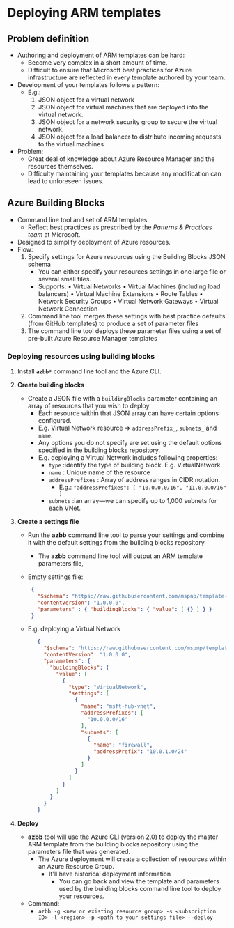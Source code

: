 # Deploying ARM templates

## Problem definition

- Authoring and deployment of ARM templates can be hard:
  - Become very complex in a short amount of time.
  - Difficult to ensure that Microsoft best practices for Azure infrastructure are reflected in every template authored by your team.
- Development of your templates follows a pattern:
  - E.g.:
    1. JSON object for a virtual network
    2. JSON object for virtual machines that are deployed into the virtual network.
    3. JSON object for a network security group to secure the virtual network.
    4. JSON object for a load balancer to distribute incoming requests to the virtual machines
- Problem:
  - Great deal of knowledge about Azure Resource Manager and the resources themselves.
  - Difficulty maintaining your templates because any modification can lead to unforeseen issues.

## Azure Building Blocks

- Command line tool and set of ARM templates.
  - Reflect best practices as prescribed by the *Patterns & Practices team* at Microsoft.
- Designed to simplify deployment of Azure resources.
- Flow:
  1. Specify settings for Azure resources using the Building Blocks JSON schema
     - You can either specify your resources settings in one large file or several small files.
     - Supports: • Virtual Networks • Virtual Machines (including load balancers) • Virtual Machine Extensions • Route Tables • Network Security Groups • Virtual Network Gateways • Virtual Network Connection
  2. Command line tool merges these settings with best practice defaults (from GitHub templates) to produce a set of parameter files
  3. The command line tool deploys these parameter files using a set of pre-built Azure Resource Manager templates

### Deploying resources using building blocks

1. Install **`azbb*`** command line tool and the Azure CLI.
2. **Create building blocks**
   - Create a JSON file with a `buildingBlocks` parameter containing an array of resources that you wish to deploy.
     - Each resource within that JSON array can have certain options configured.
     - E.g. Virtual Network resource => `addressPrefix_`, `subnets_` and `name`.
     - Any options you do not specify are set using the default options specified in the building blocks repository.
     - E.g. deploying a Virtual Network includes following properties:
       - `type` :identify the type of building block. E.g. VirtualNetwork.
       - `name` : Unique name of the resource
       - `addressPrefixes` : Array of address ranges in CIDR notation.
         - E.g.: `"addressPrefixes": [ "10.0.0.0/16", "11.0.0.0/16" ]`
       - `subnets` :ian array—we can specify up to 1,000 subnets for each VNet.
3. **Create a settings file**
   - Run the **azbb** command line tool to parse your settings and combine it with the default settings from the building blocks repository
     - The **azbb** command line tool will output an ARM template parameters file,
   - Empty settings file:

     ```json
      {
        "$schema": "https://raw.githubusercontent.com/mspnp/template-building-blocks/master/schemas/buildingBlocks.json",
        "contentVersion": "1.0.0.0",
        "parameters" : { "buildingBlocks": { "value": [ {} ] } }
      }
     ```

   - E.g. deploying a Virtual Network

     ```json
        {
          "$schema": "https://raw.githubusercontent.com/mspnp/template-building-blocks/master/schemas/buildingBlocks.json",
          "contentVersion": "1.0.0.0",
          "parameters": {
            "buildingBlocks": {
              "value": [
                {
                  "type": "VirtualNetwork",
                  "settings": [
                    {
                      "name": "msft-hub-vnet",
                      "addressPrefixes": [
                        "10.0.0.0/16"
                      ],
                      "subnets": [
                        {
                          "name": "firewall",
                          "addressPrefix": "10.0.1.0/24"
                        }
                      ]
                    }
                  ]
                }
              ]
            }
          }
        }
     ```

4. **Deploy**
   - **azbb** tool will use the Azure CLI (version 2.0) to deploy the master ARM template from the building blocks repository using the parameters file that was generated.
     - The Azure deployment will create a collection of resources within an Azure Resource Group.
       - It'll have historical deployment information
         - You can go back and view the template and parameters used by the building blocks command line tool to deploy your resources.
   - Command:
     - `azbb -g <new or existing resource group> -s <subscription ID> -l <region> -p <path to your settings file> --deploy`
